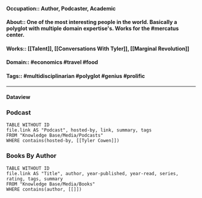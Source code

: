 #### Occupation:: Author, Podcaster, Academic
#### About:: One of the most interesting people in the world. Basically a polyglot with multiple domain expertise's. Works for the #mercatus center.
#### Works::  [[Talent]], [[Conversations With Tyler]], [[Marginal Revolution]]
#### Domain:: #economics #travel #food
#### Tags:: #multidisciplinarian #polyglot #genius #prolific

---
#### Dataview
### Podcast

```dataview
TABLE WITHOUT ID
file.link AS "Podcast", hosted-by, link, summary, tags
FROM "Knowledge Base/Media/Podcasts"
WHERE contains(hosted-by, [[Tyler Cowen]])
```
### Books By Author

```dataview
TABLE WITHOUT ID
file.link AS "Title", author, year-published, year-read, series, rating, tags, summary
FROM "Knowledge Base/Media/Books"
WHERE contains(author, [[]])
```
